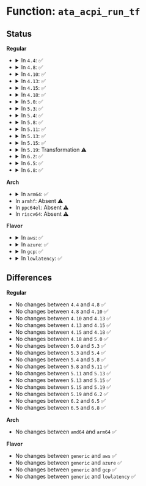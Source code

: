 # Function: <code>ata_acpi_run_tf</code>

## Status
<b>Regular</b>
<ul>
<li>
<details>
<summary>In <code>4.4</code>: ✅</summary>

```c
int ata_acpi_run_tf(struct ata_device *dev, const struct ata_acpi_gtf *gtf, const struct ata_acpi_gtf *prev_gtf);
```

**Collision:** Unique Static

**Inline:** No

**Transformation:** False

**Instances:**

```
In drivers/ata/libata-acpi.c (ffffffff815e1400)
Location: drivers/ata/libata-acpi.c:644
Inline: False
Direct callers:
  - drivers/ata/libata-acpi.c:ata_acpi_on_devcfg
```
**Symbols:**

```
ffffffff815e1400-ffffffff815e184b: ata_acpi_run_tf (STB_LOCAL)
```
</details>
</li>
<li>
<details>
<summary>In <code>4.8</code>: ✅</summary>

```c
int ata_acpi_run_tf(struct ata_device *dev, const struct ata_acpi_gtf *gtf, const struct ata_acpi_gtf *prev_gtf);
```

**Collision:** Unique Static

**Inline:** No

**Transformation:** False

**Instances:**

```
In drivers/ata/libata-acpi.c (ffffffff8163af20)
Location: drivers/ata/libata-acpi.c:644
Inline: False
Direct callers:
  - drivers/ata/libata-acpi.c:ata_acpi_on_devcfg
```
**Symbols:**

```
ffffffff8163af20-ffffffff8163b36a: ata_acpi_run_tf (STB_LOCAL)
```
</details>
</li>
<li>
<details>
<summary>In <code>4.10</code>: ✅</summary>

```c
int ata_acpi_run_tf(struct ata_device *dev, const struct ata_acpi_gtf *gtf, const struct ata_acpi_gtf *prev_gtf);
```

**Collision:** Unique Static

**Inline:** No

**Transformation:** False

**Instances:**

```
In drivers/ata/libata-acpi.c (ffffffff8166bfa0)
Location: drivers/ata/libata-acpi.c:644
Inline: False
Direct callers:
  - drivers/ata/libata-acpi.c:ata_acpi_on_devcfg
```
**Symbols:**

```
ffffffff8166bfa0-ffffffff8166c3ea: ata_acpi_run_tf (STB_LOCAL)
```
</details>
</li>
<li>
<details>
<summary>In <code>4.13</code>: ✅</summary>

```c
int ata_acpi_run_tf(struct ata_device *dev, const struct ata_acpi_gtf *gtf, const struct ata_acpi_gtf *prev_gtf);
```

**Collision:** Unique Static

**Inline:** No

**Transformation:** False

**Instances:**

```
In drivers/ata/libata-acpi.c (ffffffff816805f0)
Location: drivers/ata/libata-acpi.c:644
Inline: False
Direct callers:
  - drivers/ata/libata-acpi.c:ata_acpi_on_devcfg
```
**Symbols:**

```
ffffffff816805f0-ffffffff81680917: ata_acpi_run_tf (STB_LOCAL)
```
</details>
</li>
<li>
<details>
<summary>In <code>4.15</code>: ✅</summary>

```c
int ata_acpi_run_tf(struct ata_device *dev, const struct ata_acpi_gtf *gtf, const struct ata_acpi_gtf *prev_gtf);
```

**Collision:** Unique Static

**Inline:** No

**Transformation:** False

**Instances:**

```
In drivers/ata/libata-acpi.c (ffffffff816e9e50)
Location: drivers/ata/libata-acpi.c:644
Inline: False
Direct callers:
  - drivers/ata/libata-acpi.c:ata_acpi_on_devcfg
```
**Symbols:**

```
ffffffff816e9e50-ffffffff816ea177: ata_acpi_run_tf (STB_LOCAL)
```
</details>
</li>
<li>
<details>
<summary>In <code>4.18</code>: ✅</summary>

```c
int ata_acpi_run_tf(struct ata_device *dev, const struct ata_acpi_gtf *gtf, const struct ata_acpi_gtf *prev_gtf);
```

**Collision:** Unique Static

**Inline:** No

**Transformation:** False

**Instances:**

```
In drivers/ata/libata-acpi.c (ffffffff81726760)
Location: drivers/ata/libata-acpi.c:644
Inline: False
Direct callers:
  - drivers/ata/libata-acpi.c:ata_acpi_on_devcfg
```
**Symbols:**

```
ffffffff81726760-ffffffff81726a99: ata_acpi_run_tf (STB_LOCAL)
```
</details>
</li>
<li>
<details>
<summary>In <code>5.0</code>: ✅</summary>

```c
int ata_acpi_run_tf(struct ata_device *dev, const struct ata_acpi_gtf *gtf, const struct ata_acpi_gtf *prev_gtf);
```

**Collision:** Unique Static

**Inline:** No

**Transformation:** False

**Instances:**

```
In drivers/ata/libata-acpi.c (ffffffff81748f20)
Location: drivers/ata/libata-acpi.c:644
Inline: False
Direct callers:
  - drivers/ata/libata-acpi.c:ata_acpi_on_devcfg
```
**Symbols:**

```
ffffffff81748f20-ffffffff81749255: ata_acpi_run_tf (STB_LOCAL)
```
</details>
</li>
<li>
<details>
<summary>In <code>5.3</code>: ✅</summary>

```c
int ata_acpi_run_tf(struct ata_device *dev, const struct ata_acpi_gtf *gtf, const struct ata_acpi_gtf *prev_gtf);
```

**Collision:** Unique Static

**Inline:** No

**Transformation:** False

**Instances:**

```
In drivers/ata/libata-acpi.c (ffffffff81784db0)
Location: drivers/ata/libata-acpi.c:645
Inline: False
Direct callers:
  - drivers/ata/libata-acpi.c:ata_acpi_on_devcfg
```
**Symbols:**

```
ffffffff81784db0-ffffffff817850e8: ata_acpi_run_tf (STB_LOCAL)
```
</details>
</li>
<li>
<details>
<summary>In <code>5.4</code>: ✅</summary>

```c
int ata_acpi_run_tf(struct ata_device *dev, const struct ata_acpi_gtf *gtf, const struct ata_acpi_gtf *prev_gtf);
```

**Collision:** Unique Static

**Inline:** No

**Transformation:** False

**Instances:**

```
In drivers/ata/libata-acpi.c (ffffffff817a89f0)
Location: drivers/ata/libata-acpi.c:645
Inline: False
Direct callers:
  - drivers/ata/libata-acpi.c:ata_acpi_on_devcfg
```
**Symbols:**

```
ffffffff817a89f0-ffffffff817a8d28: ata_acpi_run_tf (STB_LOCAL)
```
</details>
</li>
<li>
<details>
<summary>In <code>5.8</code>: ✅</summary>

```c
int ata_acpi_run_tf(struct ata_device *dev, const struct ata_acpi_gtf *gtf, const struct ata_acpi_gtf *prev_gtf);
```

**Collision:** Unique Static

**Inline:** No

**Transformation:** False

**Instances:**

```
In drivers/ata/libata-acpi.c (ffffffff8186e240)
Location: drivers/ata/libata-acpi.c:645
Inline: False
Direct callers:
  - drivers/ata/libata-acpi.c:ata_acpi_on_devcfg
```
**Symbols:**

```
ffffffff8186e240-ffffffff8186e552: ata_acpi_run_tf (STB_LOCAL)
```
</details>
</li>
<li>
<details>
<summary>In <code>5.11</code>: ✅</summary>

```c
int ata_acpi_run_tf(struct ata_device *dev, const struct ata_acpi_gtf *gtf, const struct ata_acpi_gtf *prev_gtf);
```

**Collision:** Unique Static

**Inline:** No

**Transformation:** False

**Instances:**

```
In drivers/ata/libata-acpi.c (ffffffff8187cf10)
Location: drivers/ata/libata-acpi.c:645
Inline: False
Direct callers:
  - drivers/ata/libata-acpi.c:ata_acpi_on_devcfg
```
**Symbols:**

```
ffffffff8187cf10-ffffffff8187d222: ata_acpi_run_tf (STB_LOCAL)
```
</details>
</li>
<li>
<details>
<summary>In <code>5.13</code>: ✅</summary>

```c
int ata_acpi_run_tf(struct ata_device *dev, const struct ata_acpi_gtf *gtf, const struct ata_acpi_gtf *prev_gtf);
```

**Collision:** Unique Static

**Inline:** No

**Transformation:** False

**Instances:**

```
In drivers/ata/libata-acpi.c (ffffffff8185f780)
Location: drivers/ata/libata-acpi.c:646
Inline: False
Direct callers:
  - drivers/ata/libata-acpi.c:ata_acpi_on_devcfg
```
**Symbols:**

```
ffffffff8185f780-ffffffff8185fad4: ata_acpi_run_tf (STB_LOCAL)
```
</details>
</li>
<li>
<details>
<summary>In <code>5.15</code>: ✅</summary>

```c
int ata_acpi_run_tf(struct ata_device *dev, const struct ata_acpi_gtf *gtf, const struct ata_acpi_gtf *prev_gtf);
```

**Collision:** Unique Static

**Inline:** No

**Transformation:** False

**Instances:**

```
In drivers/ata/libata-acpi.c (ffffffff818ee540)
Location: drivers/ata/libata-acpi.c:646
Inline: False
Direct callers:
  - drivers/ata/libata-acpi.c:ata_acpi_on_devcfg
```
**Symbols:**

```
ffffffff818ee540-ffffffff818ee894: ata_acpi_run_tf (STB_LOCAL)
```
</details>
</li>
<li>
<details>
<summary>In <code>5.19</code>: Transformation ⚠️</summary>

```c
int ata_acpi_run_tf(struct ata_device *dev, const struct ata_acpi_gtf *gtf, const struct ata_acpi_gtf *prev_gtf);
```

**Collision:** Unique Static

**Inline:** No

**Transformation:** True

**Instances:**

```
In drivers/ata/libata-acpi.c (0)
Location: drivers/ata/libata-acpi.c:638
Inline: False
Direct callers:
  - drivers/ata/libata-acpi.c:ata_acpi_on_devcfg
```
**Symbols:**

```
ffffffff81a40720-ffffffff81a40a74: ata_acpi_run_tf (STB_LOCAL)
ffffffff81ed995f-ffffffff81ed9a02: ata_acpi_run_tf.cold (STB_LOCAL)
```
</details>
</li>
<li>
<details>
<summary>In <code>6.2</code>: ✅</summary>

```c
int ata_acpi_run_tf(struct ata_device *dev, const struct ata_acpi_gtf *gtf, const struct ata_acpi_gtf *prev_gtf);
```

**Collision:** Unique Static

**Inline:** No

**Transformation:** False

**Instances:**

```
In drivers/ata/libata-acpi.c (ffffffff81bc67e0)
Location: drivers/ata/libata-acpi.c:638
Inline: False
Direct callers:
  - drivers/ata/libata-acpi.c:ata_acpi_on_devcfg
```
**Symbols:**

```
ffffffff81bc67e0-ffffffff81bc6bdc: ata_acpi_run_tf (STB_LOCAL)
```
</details>
</li>
<li>
<details>
<summary>In <code>6.5</code>: ✅</summary>

```c
int ata_acpi_run_tf(struct ata_device *dev, const struct ata_acpi_gtf *gtf, const struct ata_acpi_gtf *prev_gtf);
```

**Collision:** Unique Static

**Inline:** No

**Transformation:** False

**Instances:**

```
In drivers/ata/libata-acpi.c (ffffffff81c1e3c0)
Location: drivers/ata/libata-acpi.c:638
Inline: False
Direct callers:
  - drivers/ata/libata-acpi.c:ata_acpi_on_devcfg
```
**Symbols:**

```
ffffffff81c1e3c0-ffffffff81c1e788: ata_acpi_run_tf (STB_LOCAL)
```
</details>
</li>
<li>
<details>
<summary>In <code>6.8</code>: ✅</summary>

```c
int ata_acpi_run_tf(struct ata_device *dev, const struct ata_acpi_gtf *gtf, const struct ata_acpi_gtf *prev_gtf);
```

**Collision:** Unique Static

**Inline:** No

**Transformation:** False

**Instances:**

```
In drivers/ata/libata-acpi.c (ffffffff81c734c0)
Location: drivers/ata/libata-acpi.c:638
Inline: False
Direct callers:
  - drivers/ata/libata-acpi.c:ata_acpi_on_devcfg
```
**Symbols:**

```
ffffffff81c734c0-ffffffff81c73888: ata_acpi_run_tf (STB_LOCAL)
```
</details>
</li>
</ul>
<b>Arch</b>
<ul>
<li>
<details>
<summary>In <code>arm64</code>: ✅</summary>

```c
int ata_acpi_run_tf(struct ata_device *dev, const struct ata_acpi_gtf *gtf, const struct ata_acpi_gtf *prev_gtf);
```

**Collision:** Unique Static

**Inline:** No

**Transformation:** False

**Instances:**

```
In drivers/ata/libata-acpi.c (ffff8000109b5320)
Location: drivers/ata/libata-acpi.c:645
Inline: False
Direct callers:
  - drivers/ata/libata-acpi.c:ata_acpi_on_devcfg
```
**Symbols:**

```
ffff8000109b5320-ffff8000109b560c: ata_acpi_run_tf (STB_LOCAL)
```
</details>
</li>
<li>
In <code>armhf</code>: Absent ⚠️
</li>
<li>
In <code>ppc64el</code>: Absent ⚠️
</li>
<li>
In <code>riscv64</code>: Absent ⚠️
</li>
</ul>
<b>Flavor</b>
<ul>
<li>
<details>
<summary>In <code>aws</code>: ✅</summary>

```c
int ata_acpi_run_tf(struct ata_device *dev, const struct ata_acpi_gtf *gtf, const struct ata_acpi_gtf *prev_gtf);
```

**Collision:** Unique Static

**Inline:** No

**Transformation:** False

**Instances:**

```
In drivers/ata/libata-acpi.c (ffffffff8176dab0)
Location: drivers/ata/libata-acpi.c:645
Inline: False
Direct callers:
  - drivers/ata/libata-acpi.c:ata_acpi_on_devcfg
```
**Symbols:**

```
ffffffff8176dab0-ffffffff8176dde8: ata_acpi_run_tf (STB_LOCAL)
```
</details>
</li>
<li>
<details>
<summary>In <code>azure</code>: ✅</summary>

```c
int ata_acpi_run_tf(struct ata_device *dev, const struct ata_acpi_gtf *gtf, const struct ata_acpi_gtf *prev_gtf);
```

**Collision:** Unique Static

**Inline:** No

**Transformation:** False

**Instances:**

```
In drivers/ata/libata-acpi.c (ffffffff8174d900)
Location: drivers/ata/libata-acpi.c:645
Inline: False
Direct callers:
  - drivers/ata/libata-acpi.c:ata_acpi_on_devcfg
```
**Symbols:**

```
ffffffff8174d900-ffffffff8174dc38: ata_acpi_run_tf (STB_LOCAL)
```
</details>
</li>
<li>
<details>
<summary>In <code>gcp</code>: ✅</summary>

```c
int ata_acpi_run_tf(struct ata_device *dev, const struct ata_acpi_gtf *gtf, const struct ata_acpi_gtf *prev_gtf);
```

**Collision:** Unique Static

**Inline:** No

**Transformation:** False

**Instances:**

```
In drivers/ata/libata-acpi.c (ffffffff8179d870)
Location: drivers/ata/libata-acpi.c:645
Inline: False
Direct callers:
  - drivers/ata/libata-acpi.c:ata_acpi_on_devcfg
```
**Symbols:**

```
ffffffff8179d870-ffffffff8179dba8: ata_acpi_run_tf (STB_LOCAL)
```
</details>
</li>
<li>
<details>
<summary>In <code>lowlatency</code>: ✅</summary>

```c
int ata_acpi_run_tf(struct ata_device *dev, const struct ata_acpi_gtf *gtf, const struct ata_acpi_gtf *prev_gtf);
```

**Collision:** Unique Static

**Inline:** No

**Transformation:** False

**Instances:**

```
In drivers/ata/libata-acpi.c (ffffffff817b76f0)
Location: drivers/ata/libata-acpi.c:645
Inline: False
Direct callers:
  - drivers/ata/libata-acpi.c:ata_acpi_on_devcfg
```
**Symbols:**

```
ffffffff817b76f0-ffffffff817b7a28: ata_acpi_run_tf (STB_LOCAL)
```
</details>
</li>
</ul>

## Differences
<b>Regular</b>
<ul>
<li>
No changes between <code>4.4</code> and <code>4.8</code> ✅
</li>
<li>
No changes between <code>4.8</code> and <code>4.10</code> ✅
</li>
<li>
No changes between <code>4.10</code> and <code>4.13</code> ✅
</li>
<li>
No changes between <code>4.13</code> and <code>4.15</code> ✅
</li>
<li>
No changes between <code>4.15</code> and <code>4.18</code> ✅
</li>
<li>
No changes between <code>4.18</code> and <code>5.0</code> ✅
</li>
<li>
No changes between <code>5.0</code> and <code>5.3</code> ✅
</li>
<li>
No changes between <code>5.3</code> and <code>5.4</code> ✅
</li>
<li>
No changes between <code>5.4</code> and <code>5.8</code> ✅
</li>
<li>
No changes between <code>5.8</code> and <code>5.11</code> ✅
</li>
<li>
No changes between <code>5.11</code> and <code>5.13</code> ✅
</li>
<li>
No changes between <code>5.13</code> and <code>5.15</code> ✅
</li>
<li>
No changes between <code>5.15</code> and <code>5.19</code> ✅
</li>
<li>
No changes between <code>5.19</code> and <code>6.2</code> ✅
</li>
<li>
No changes between <code>6.2</code> and <code>6.5</code> ✅
</li>
<li>
No changes between <code>6.5</code> and <code>6.8</code> ✅
</li>
</ul>
<b>Arch</b>
<ul>
<li>
No changes between <code>amd64</code> and <code>arm64</code> ✅
</li>
</ul>
<b>Flavor</b>
<ul>
<li>
No changes between <code>generic</code> and <code>aws</code> ✅
</li>
<li>
No changes between <code>generic</code> and <code>azure</code> ✅
</li>
<li>
No changes between <code>generic</code> and <code>gcp</code> ✅
</li>
<li>
No changes between <code>generic</code> and <code>lowlatency</code> ✅
</li>
</ul>
